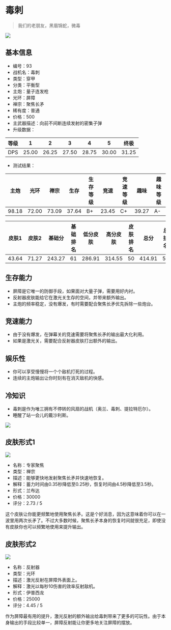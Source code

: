 # 毒刺

> 我们的老朋友，黑眉锦蛇，微毒

<img src="/ships/ship_93.png" style={{zoom:1}}/>

## 基本信息

- 编号：93
- 战机名：毒刺
- 类型：穿甲
- 分类：平衡型
- 主炮：量子连发枪
- 光环：屏障
- 禅宗：聚焦长矛
- 稀有度：普通
- 价格：500
- 主武器描述：向前不间断连续发射的密集子弹
- 升级数据：

| 等级 | 1 | 2 | 3 | 4 | 5 | 终极 |
|--|--|--|--|--|--|--|
| DPS | 25.00 | 26.25 | 27.50 | 28.75 | 30.00 | 31.25 |

- 测试结果：

| 主炮 | 光环 | 禅宗 | 生存 | 生存等级 | 竞速 | 竞速等级 | 趣味 | 趣味等级 |
|--|--|--|--|--|--|--|--|--|
| 98.18 | 72.00 | 73.09 | 37.64 | B+ | 23.45 | C+ | 39.27 | A- |

| 皮肤1 | 皮肤2 | 基础分 | 基础排名 | 低分皮肤 | 高分皮肤 | 皮肤排名 | 总分 | 总排名 |
|--|--|--|--|--|--|--|--|--|
| 43.64 | 71.27 | 243.27 | 61 | 286.91 | 314.55 | 50 | 414.91 | 51 |

## 生存能力

- 屏障是它唯一的防御手段，如果面对大量子弹，需要用好内衬。
- 反射器皮肤能给它在激光关生存的空间，并带来额外输出。
- 主炮的频率稳定，没有爆发，有时需要配合聚焦长矛优先拆除一些炮台。

## 竞速能力

- 由于没有爆发，在弹幕关的竞速需要将聚焦长矛的输出最大化利用。
- 如果是激光关，需要配合反射器皮肤打出额外的输出。

## 娱乐性

- 你可以享受慢慢将一个个敌机打死的过程。
- 连续的主炮输出让你时刻有在消灭敌机的快感。

## 冷知识

- 毒刺是作为唯三拥有不停转的风扇的战机（奥兰、毒刺、提拉特厄尔）。
- 睡醒了站一会儿的戴沙利斯。

<img src="/terms/Disaris-Stinger.jpg" style={{zoom:1}}/>

## 皮肤形式1

<img src="/ships/ship_93_apex_1.png" style={{zoom:1}}/>

- 名称：专家聚焦
- 类型：禅宗
- 描述：能够更快地发射聚焦长矛并快速地恢复。
- 解释：蓄力时间由0.35秒降低至0.25秒，恢复时间由4.5秒降低至3.5秒。
- 形式：兰布达
- 价格：30000
- 评分：2.73 / 5

这个皮肤让你能更频繁地使用聚焦长矛。这是个好消息，因为这意味着你可以在一波里用两次长矛了。不过大多数时候，聚焦长矛本身的恢复时间就很充足，即使没有皮肤你也可以频繁地使用来提升输出。

## 皮肤形式2

<img src="/ships/ship_93_apex_2.png" style={{zoom:1}}/>

- 名称：反射器
- 类型：光环
- 描述：激光反射在屏障外表面上。
- 解释：激光以每秒10伤害的效率反射敌机。
- 形式：伊普西龙
- 价格：25000
- 评分：4.45 / 5

作为屏障最有用的提升，激光反射的额外输出给毒刺带来了更多的可玩性。由于本身输出的手段比较单一，屏障反射能让你更多地关注屏障的摆放。
